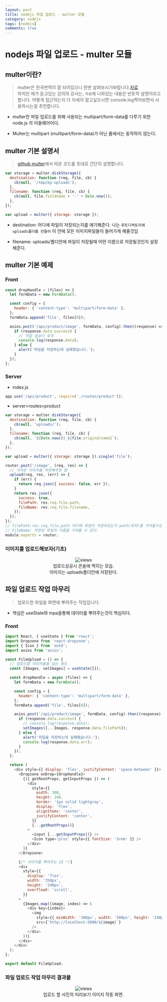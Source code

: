 ```yaml
---
layout: post
title: nodejs 파일 업로드 - multer 모듈
category: nodejs
tags: [nodejs]
comments: true
---
```


# nodejs 파일 업로드 - multer 모듈

## multer이란?

> multer은 한국번역이 잘 되어있으니 한번 살펴보시기바랍니다.[자료](https://github.com/expressjs/multer/blob/master/doc/README-ko.md) <br>
> 하지만 제가 듣고있는 강의의 강사는, `자료`에 나와있는 내용은 반토막 설명이라고합니다. 어떻게 접근하는지 더 자세히 알고싶으시면 console.log찍어보면서 사용하시는걸 추천합니다.

- multer란 파일 업로드를 위해 사용되는 multipart/form-data를 다루기 위한 node.js 의 미들웨어이다.

- Multer는 multipart (multipart/form-data)가 아닌 폼에서는 동작하지 않는다.

## multer 기본 설명서

> [github multer](https://github.com/expressjs/multer/blob/master/doc/README-ko.md)에서 따온 코드를 토대로 간단히 설명합니다.

```javascript
var storage = multer.diskStorage({
  destination: function (req, file, cb) {
    cb(null, '/tmp/my-uploads');
  },
  filename: function (req, file, cb) {
    cb(null, file.fieldname + '-' + Date.now());
  },
});

var upload = multer({ storage: storage });
```

- destination: 어디에 파일이 저장되는지를 얘기해준다. 나는 `루트디렉토리에 uploads폴더를 만들어` 이 안에 모든 이미지파일들이 들어가게 해줄것임

- filename: uploads/폴더안에 파일이 저장될때 어떤 이름으로 저장될것인지 설정해준다.

## multer 기본 예제

### Front

```javascript
const dropHandle = (files) => {
  let formData = new FormData();

  const config = {
    header: { 'content-type': 'multipart/form-data' },
  };
  formData.append('file', files[0]);

  axios.post('/api/product/image', formData, config).then((response) => {
    if (response.data.success) {
      // 작업 성공시 로직 
      console.log(response.data);
    } else {
      alert('파일을 저장하는데 실패했습니다.');
    }
  });
};
```

### Server

- index.js

```javascript
app.use('/api/product', require('./routes/product'));
```
- server>routes>product

```javascript
var storage = multer.diskStorage({
  destination: function (req, file, cb) {
    cb(null, 'uploads/');
  },
  filename: function (req, file, cb) {
    cb(null, `${Date.now()}_${file.originalname}`);
  },
});

var upload = multer({ storage: storage }).single('file');

router.post('/image', (req, res) => {
  // 가져온 이미지를 저장해주면 됨
  upload(req, res, (err) => {
    if (err) {
      return req.json({ success: false, err });
    }
    return res.json({
      success: true,
      filePath: res.req.file.path,
      fileName: res.req.file.filename,
    });
  });
});
// filePath:res.req.file.path 어디에 파일이 저장되있는지 path(위치)를 가져올수있다.
// fileName: 저장된 파일의 이름을 가져올 수 있다.
module.exports = router;
```

### 이미지를 업로드해보자(기초)

<center>
 <figure>
<img src="https://media.vlpt.us/images/wndtlr1024/post/3aceba47-8ca5-4be4-a776-b9d207aecfbb/image.png" alt="views" />
 <figcaption>업로드성공시 콘솔에 찍히는 모습.<br>
이미지는 uploads폴더안에 저장된다.</figcaption>
 </figure>
 </center>

## 파일 업로드 작업 마무리
> 업로드한 파일을 화면에 뿌려주는 작업입니다.<br>

- 핵심은 useState와 mpa을통해 데이터를 뿌려주는것이 핵심이다.
### Front

```javascript
import React, { useState } from 'react';
import Dropzone from 'react-dropzone';
import { Icon } from 'antd';
import axios from 'axios';

const FileUpload = () => {
  // 업로드할 이미지들을 담는 용도
  const [Images, setImages] = useState([]);

  const dropHandle = async (files) => {
    let formData = new FormData();

    const config = {
      header: { 'content-type': 'multipart/form-data' },
    };
    formData.append('file', files[0]);

    axios.post('/api/product/image', formData, config).then((response) => {
      if (response.data.success) {
        // console.log(response.data);
        setImages([...Images, response.data.filePath]);
      } else {
        alert('파일을 저장하는데 실패했습니다.');
        console.log(response.data.err);
      }
    });
  };

  return (
    <div style={{ display: 'flex', justifyContent: 'space-between' }}>
      <Dropzone onDrop={dropHandle}>
        {({ getRootProps, getInputProps }) => (
          <div
            style={{
              width: 300,
              height: 240,
              border: '1px solid lightgray',
              display: 'flex',
              alignItems: 'center',
              justifyContent: 'center',
            }}
            {...getRootProps()}
          >
            <input {...getInputProps()} />
            <Icon type='plus' style={{ fontSize: '3rem' }} />
          </div>
        )}
      </Dropzone>

      {/* 이미지를 뿌려주는 UI */}
      <div
        style={{
          display: 'flex',
          width: '350px',
          height: '240px',
          overflowX: 'scroll',
        }}
      >
        {Images.map((image, index) => (
          <div key={index}>
            <img
              style={{ minWidth: '300px', width: '300px', height: '240px' }}
              src={`http://localhost:5000/${image}`}
            />
          </div>
        ))}
      </div>
    </div>
  );
};

export default FileUpload;
```

### 파일 업로드 작업 마무리 결과물


<center>
 <figure>
<img src="https://media.vlpt.us/images/wndtlr1024/post/3610d16f-77af-4244-896a-88a906fb53ba/GIF%202020-07-23%20%EC%98%A4%ED%9B%84%208-19-09.gif" alt="views" />
 <figcaption>업로드 할 사진의 미리보기 이미지 작동 화면.</figcaption>
 </figure>
 </center>